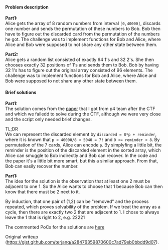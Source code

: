 #### Problem description

**Part1:**  
Alice gets the array of 8 random numbers from interval `[0,40000]`, discards
one number and sends the permutation of these numbers to Bob. Bob then have to
figure out the discarded card from the permutation of the numbers he got. The
challenge was to implement functions for Bob and Alice, where Alice and Bob
were supposed to not share any other state between them.

**Part2:**  
Alice gets a random list consisted of exactly 64 1's and 32 2's. She then
chooses exactly 32 positions of 1's and sends them to Bob. Bob by having 32
1's has to figure out the original array consisted of 96 elements. The
challenge was to implement functions for Bob and Alice, where Alice and Bob
were supposed to not share any other state between them.

#### Brief solutions

**Part1:**  
The solution comes from the [paper](https://sci-hub.tw/10.1007/BF03025305)
that I got from p4 team after the CTF and which we failedd to solve during the
CTF, although we were very close and the script only needed brief changes.

TL;DR  
We can represent the discarded element by `discarded = 8*p + reminder`, where
it is known that `p < 40000/8 < 5040 = 7!` and `0 <= reminder < 8`. By
permutation of the 7 cards, Alice can encode `p`. By simplyfing a little bit,
the reminder is the position of the discarded element in the sorted array,
which Alice can smuggle to Bob indirectly and Bob can recover. In the code and
the paper it's a little bit more smart, but this a similar approach. From
that, Bob can easily recover the number.

**Part1:**  
The idea for the solution is the observation that at least one 2 must be
adjacent to one 1. So the Alice wants to choose that 1 because Bob can then
know that there must be 2 next to it.

By induction, that one pair of (1,2) can be "removed" and the process
repeated, which proves solvability of the problem. If we treat the array as a
cycle, then there are exactly two 2 that are adjacent to 1. I chose to always
leave the 1 that is right to 2, e.g. 22221

The commented PoCs for the solutions are
[here](https://gist.github.com/terjanq/a28476359870600c7ad79eb0bbdd9d07)

Original writeup
(https://gist.github.com/terjanq/a28476359870600c7ad79eb0bbdd9d07).